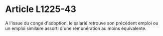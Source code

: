 # Article L1225-43

A l'issue du congé d'adoption, le salarié retrouve son précédent emploi ou un emploi similaire assorti d'une rémunération au moins équivalente.